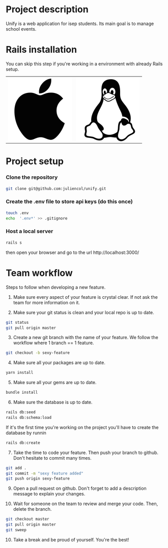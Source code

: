 # Project description
Unify is a web application for isep students. Its main goal is to manage school events.

# Rails installation 
You can skip this step if you're working in a environment with already Rails setup.
<table>
  <tr>
    <td>
      <a href="setup/macOS_setup.md">
        <img src="images/apple.png" alt="macOS" />
      </a>
    </td>
    <td>
      <a href="setup/ubuntu_setup.md">
        <img src="images/linux.png" alt="Ubuntu" />
      </a>
    </td>
  </tr>
</table>

# Project setup

### Clone the repository
```bash
git clone git@github.com:juliencol/unify.git
```

### Create the .env file to store api keys (do this once)
```bash 
touch .env
echo  '.env*' >> .gitignore
``` 

### Host a local server
```bash 
rails s
```
then open your browser and go to the url http://localhost:3000/

# Team workflow
Steps to follow when developing a new feature.
1. Make sure every aspect of your feature is crystal clear. If not ask the team for more information on it.</br>

2. Make sure your git status is clean and your local repo is up to date.
```bash 
git status
git pull origin master
``` 

3. Create a new git branch with the name of your feature. We follow the workflow where 1 branch == 1 feature.
```bash 
git checkout -b sexy-feature
```

4. Make sure all your packages are up to date. </br>
```bash
yarn install
```

5. Make sure all your gems are up to date. </br>
```bash
bundle install
```

6. Make sure the database is up to date. </br>
```bash
rails db:seed
rails db:schema:load
```
If it's the first time you're working on the project you'll have to create the database by runnin 
```bash
rails db:create
```

7. Take the time to code your feature. Then push your branch to github. Don't hesitate to commit many times.
```bash
git add .
git commit -m "sexy feature added"
git push origin sexy-feature
```

9. Open a pull request on github. Don't forget to add a description message to explain your changes. </br>

9. Wait for someone on the team to review and merge your code. Then, delete the branch. 
```bash
git checkout master
git pull origin master
git sweep
```
10. Take a break and be proud of yourself. You're the best! 
